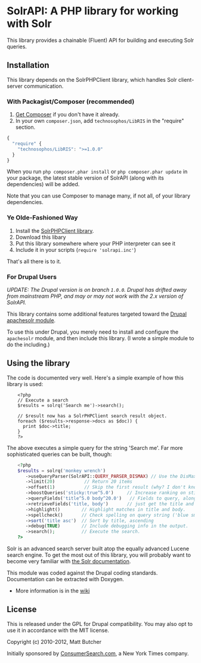 # SolrAPI: A PHP library for working with Solr

This library provides a chainable (Fluent) API for building and executing Solr queries.

## Installation

This library depends on the SolrPHPClient library, which handles Solr client-server communication.

### With Packagist/Composer (recommended)

1. [Get Composer](http://getcomposer.org/composer.phar) if you don't have it already.
2. In your own `composer.json`, add `technosophos/LibRIS` in the
   "require" section.

```javascript
{
  "require" {
    "technosophos/LibRIS": ">=1.0.0"
  }
}

```

When you run `php composer.phar install` or `php composer.phar update`
in your package, the latest stable version of SolrAPI (along with its
dependencies) will be added.

Note that you can use Composer to manage many, if not all, of your
library dependencies.

### Ye Olde-Fashioned Way

1. Install the [SolrPHPClient library](http://code.google.com/p/solr-php-client/).
2. Download this libary
3. Put this library somewhere where your PHP interpreter can see it
4. Include it in your scripts (`require 'solrapi.inc'`)

That's all there is to it.

### For Drupal Users

*UPDATE: The Drupal version is on branch `1.0.0`. Drupal has drifted away
from mainstream PHP, and may or may not work with the 2.x version of
SolrAPI.*

This library contains some additional features targeted toward the [Drupal apachesolr module](http://drupal.org/project/apachesolr).

To use this under Drupal, you merely need to install and configure the `apachesolr` module, and then include this library. (I wrote a simple module to do the including.)

## Using the library

The code is documented very well. Here's a simple example of how this library is used:

```
    <?php
    // Execute a search
    $results = solrq('Search me')->search();
    
    // $result now has a SolrPHPClient search result object.
    foreach ($results->response->docs as $doc)) {
      print $doc->title;
    }
    ?>
```

The above executes a simple query for the string 'Search me'. Far more sophisticated queries can be built, though:

```php
    <?php
    $results = solrq('monkey wrench')
       ->useQueryParser(SolrAPI::QUERY_PARSER_DISMAX) // Use the DisMax parser.
       ->limit(20)           // Return 20 items
       ->offset(1)           // Skip the first result (why? I don't know... this is just an example)
       ->boostQueries('sticky:true^5.0')     // Increase ranking on sticky nodes.
       ->queryFields('title^5.0 body^20.0')   // Fields to query, along with their boosts.
       ->retrieveFields('title, body')       // just get the title and body.
       ->highlight()        // Highlight matches in title and body.
       ->spellcheck()       // Check spelling on query string ('blue smurf') and offer alternatives
       ->sort('title asc')  // Sort by title, ascending
       ->debug(TRUE)        // Include debugging info in the output.
       ->search();          // Execute the search.
    ?>
```

Solr is an advanced search server built atop the equally advanced Lucene search engine. To get the most out of this library, you will probably want to become very familiar with [the Solr documentation](http://wiki.apache.org/solr).

This module was coded against the Drupal coding standards. Documentation can be extracted with Doxygen.

* More information is in the [wiki](http://github.com/technosophos/SolrAPI/wiki)

## License

This is released under the GPL for Drupal compatibility. You may also opt to use it in accordance with the MIT license.

Copyright (c) 2010-2012, Matt Butcher

Initially sponsored by [ConsumerSearch.com](http://consumersearch.com), a New York Times company.
